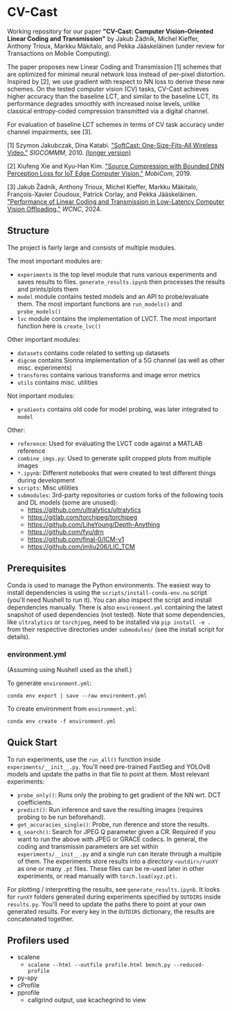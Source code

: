 # CV-Cast

Working repository for our paper **"CV-Cast: Computer Vision–Oriented Linear Coding and Transmission"** by Jakub Žádník, Michel Kieffer, Anthony Trioux, Markku Mäkitalo, and Pekka Jääskeläinen (under review for Transactions on Mobile Computing).

The paper proposes new Linear Coding and Transmission [1] schemes that are optimized for minimal neural network loss instead of per-pixel distortion. 
Inspired by [2], we use gradient with respect to NN loss to derive these new schemes.
On the tested computer vision (CV) tasks, CV-Cast achieves higher accuracy than the baseline LCT, and similar to the baseline LCT, its performance degrades smoothly with increased noise levels, unlike classical entropy-coded compression transmitted via a digital channel.

For evaluation of baseline LCT schemes in terms of CV task accuracy under channel impairments, see [3].

[1] Szymon Jakubczak, Dina Katabi. ["SoftCast: One-Size-Fits-All Wireless Video."](https://dl.acm.org/doi/pdf/10.1145/3300061.3345448) _SIGCOMMM_, 2010. [(longer version)](https://core.ac.uk/download/pdf/83176145.pdf)

[2] Xiufeng Xie and Kyu-Han Kim. ["Source Compression with Bounded DNN Perception Loss for IoT Edge Computer Vision."](https://dl.acm.org/doi/pdf/10.1145/3300061.3345448) _MobiCom_, 2019.

[3] Jakub Žádník, Anthony Trioux, Michel Kieffer, Markku Mäkitalo, François-Xavier Coudoux, Patrick Corlay, and Pekka Jääskeläinen. ["Performance of Linear Coding and Transmission in Low-Latency Computer Vision Offloading."](https://dl.acm.org/doi/pdf/10.1145/3300061.3345448) _WCNC_, 2024.


## Structure

The project is fairly large and consists of multiple modules.

The most important modules are:
* `experiments` is the top level module that runs various experiments and saves results to files. `generate_results.ipynb` then processes the results and prints/plots them
* `model` module contains tested models and an API to probe/evaluate them. The most important functions are `run_models()` and `probe_models()`
* `lvc` module contains the implementation of LVCT. The most important function here is `create_lvc()`

Other important modules:
* `datasets` contains code related to setting up datasets
* `digcom` contains Sionna implementation of a 5G channel (as well as other misc. experiments)
* `transforms` contains various transforms and image error metrics
* `utils` contains misc. utilities

Not important modules:
* `gradients` contains old code for model probing, was later integrated to `model`

Other:
* `reference`: Used for evaluating the LVCT code against a MATLAB reference
* `combine_imgs.py`: Used to generate split cropped plots from multiple images
* `*.ipynb`: Different notebooks that were created to test different things during development
* `scripts`: Misc utilities
* `submodules`: 3rd-party repositories or custom forks of the following tools and DL models (some are unused):
    * https://github.com/ultralytics/ultralytics
    * https://gitlab.com/torchjpeg/torchjpeg
    * https://github.com/LiheYoung/Depth-Anything
    * https://github.com/fyu/drn
    * https://github.com/final-0/ICM-v1
    * https://github.com/jmliu206/LIC_TCM

## Prerequisites

Conda is used to manage the Python environments.
The easiest way to install dependencies is using the `scripts/install-conda-env.nu` script (you'll need Nushell to run it).
You can also inspect the script and install dependencies manually.
There is also `environment.yml` containing the latest snapshot of used dependencies (not tested).
Note that some dependencies, like `ultralytics` or `torchjpeg`, need to be installed via `pip install -e .` from their respective directories under `submodules/` (see the install script for details).

### environment.yml

(Assuming using Nushell used as the shell.)

To generate `environment.yml`:
```
conda env export | save --raw environment.yml
```

To create environment from `environment.yml`:
```
conda env create -f environment.yml
```

## Quick Start

To run experiments, use the `run_all()` function inside `experiments/__init__.py`.
You'll need pre-trained FastSeg and YOLOv8 models and update the paths in that file to point at them.
Most relevant experiments:
* `probe_only()`: Runs only the probing to get gradient of the NN wrt. DCT coefficients.
* `predict()`: Run inference and save the resulting images (requires probing to be run beforehand).
* `get_accuracies_single()`: Probe, run iference and store the results.
* `q_search()`: Search for JPEG Q parameter given a CR. Required if you want to run the above with JPEG or GRACE codecs.
In general, the coding and transmissin parameters are set within `experiments/__init__.py` and a single run can iterate through a multiple of them.
The experiments store results into a directory `<outdir>/runXY` as one or many `.pt` files.
These files can be re-used later in other experiments, or read manually with `torch.load(xyz.pt)`.

For plotting / interpretting the results, see `generate_results.ipynb`.
It looks for `runXY` folders generated during experiments specified by `OUTDIRS` inside `results.py`.
You'll need to update the paths there to point at your own generated results.
For every key in the `OUTDIRS` dictionary, the results are concatenated together.

## Profilers used

* scalene
    * `scalene --html --outfile profile.html bench.py --reduced-profile`
* py-spy
* cProfile
* pprofile
    * callgrind output, use kcachegrind to view
